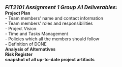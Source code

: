 <b><i><big>FIT2101 Assignment 1 Group A1 Deliverables:</big></i></b>
<br><b> Project Plan </b> <br>- Team members' name and contact
information <br>- Team members' roles and responsibilities <br>- Project
Vision <br>- Time and Tasks Management <br>- Policies which all the
members should follow <br>- Definition of DONE <br><b> Analysis of
Alternatives </b> <br><b> Risk Register </b><br><b>snapshot of all up-to-date project artifacts</b>

